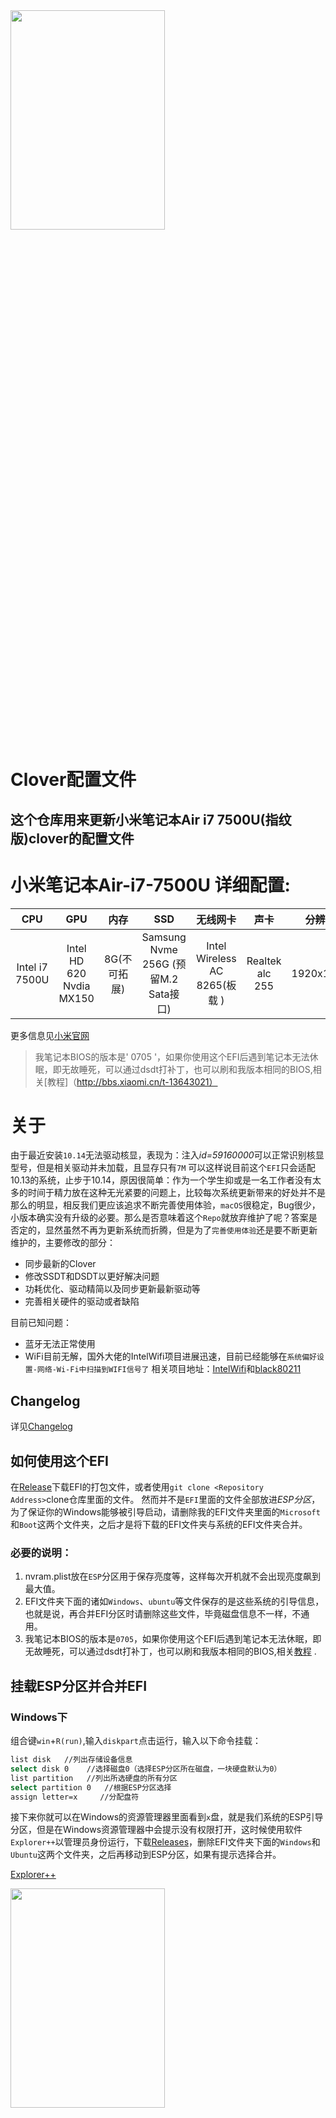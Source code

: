 <img src="http://ozkg680jm.bkt.clouddn.com/mibook.jpg" width=70% height=30%>

# Clover配置文件
## 这个仓库用来更新小米笔记本Air i7 7500U(指纹版)clover的配置文件
# 小米笔记本Air-i7-7500U 详细配置:

|CPU|GPU|内存|SSD|无线网卡|声卡|分辨率|
|:-:|:-:|:-:|:-:|:-:|:-:|:-:|
|Intel i7 7500U|Intel HD 620 Nvdia MX150|8G(不可拓展)|Samsung Nvme 256G (预留M.2 Sata接口)|Intel Wireless AC 8265(板载 ) |Realtek alc 255|1920x1080|

更多信息见[小米官网](https://www.mi.com)
<!--more-->

> 我笔记本BIOS的版本是' 0705 '，如果你使用这个EFI后遇到笔记本无法休眠，即无故睡死，可以通过dsdt打补丁，也可以刷和我版本相同的BIOS,相关[教程]（http://bbs.xiaomi.cn/t-13643021）
 

# 关于
由于最近安装` 10.14 `无法驱动核显，表现为：注入*id=59160000*可以正常识别核显型号，但是相关驱动并未加载，且显存只有` 7M `
可以这样说目前这个` EFI `只会适配10.13的系统，止步于10.14，原因很简单：作为一个学生抑或是一名工作者没有太多的时间于精力放在这种无光紧要的问题上，比较每次系统更新带来的好处并不是那么的明显，相反我们更应该追求不断完善使用体验，` macOS `很稳定，Bug很少，小版本确实没有升级的必要。那么是否意味着这个` Repo `就放弃维护了呢？答案是否定的，显然虽然不再为更新系统而折腾，但是为了` 完善使用体验 `还是要不断更新维护的，主要修改的部分：
- 同步最新的Clover
- 修改SSDT和DSDT以更好解决问题
- 功耗优化、驱动精简以及同步更新最新驱动等
- 完善相关硬件的驱动或者缺陷

目前已知问题：
- 蓝牙无法正常使用
- WiFi目前无解，国外大佬的IntelWifi项目进展迅速，目前已经能够在` 系统偏好设置-网络-Wi-Fi中扫描到WIFI信号了 ` 相关项目地址：[IntelWifi](https://github.com/rpeshkov/IntelWifi)和[black80211](https://github.com/rpeshkov/black80211)

## Changelog

详见[Changelog](./Changelog.md)

## 如何使用这个EFI
在[Release](https://github.com/ourfor/mibook-air/releases)下载EFI的打包文件，或者使用` git clone <Repository Address> `clone仓库里面的文件。
然而并不是` EFI `里面的文件全部放进*ESP分区*，为了保证你的Windows能够被引导启动，请删除我的EFI文件夹里面的` Microsoft `和` Boot `这两个文件夹，之后才是将下载的EFI文件夹与系统的EFI文件夹合并。

### 必要的说明：
1. nvram.plist放在` ESP `分区用于保存亮度等，这样每次开机就不会出现亮度飙到最大值。
2. EFI文件夹下面的诸如` Windows `、` ubuntu `等文件保存的是这些系统的引导信息，也就是说，再合并EFI分区时请删除这些文件，毕竟磁盘信息不一样，不通用。
3. 我笔记本BIOS的版本是` 0705 `，如果你使用这个EFI后遇到笔记本无法休眠，即无故睡死，可以通过dsdt打补丁，也可以刷和我版本相同的BIOS,相关[教程](http://bbs.xiaomi.cn/t-13643021) .

## 挂载ESP分区并合并EFI  
### Windows下  
组合键` win `+` R(run) `,输入` diskpart `点击运行，输入以下命令挂载：  
```bash  
list disk   //列出存储设备信息
select disk 0    //选择磁盘0（选择ESP分区所在磁盘，一块硬盘默认为0）
list partition   //列出所选硬盘的所有分区
select partition 0   //根据ESP分区选择
assign letter=x     //分配盘符  
```
接下来你就可以在Windows的资源管理器里面看到` x `盘，就是我们系统的ESP引导分区，但是在Windows资源管理器中会提示没有权限打开，这时候使用软件` Explorer++ `以管理员身份运行，下载[Releases](https://github.com/ourfor/mibook-air/releases)，删除EFI文件夹下面的` Windows `和` Ubuntu `这两个文件夹，之后再移动到ESP分区，如果有提示选择合并。

[Explorer++](https://explorerplusplus.com/software/explorer++_1.3.5_x64.zip) 

<img src="http://ozkg680jm.bkt.clouddn.com/Explorer++.PNG" width=70% height=30%> 

[Bootice](http://www.ipauly.com/wp-content/uploads/2015/11/BOOTICEx64_v1.332.rar)

<img src="http://ozkg680jm.bkt.clouddn.com/Bootice.PNG" width=70% height=30%>

以管理员身份运行Bootice，` UEFI-修改启动序列-添加 `添加四叶草开机引导路径(` X:\EFI\CLOVER\CLOVERX64.efi `) ,上移到第一启动序列.下次开机就能进入四叶草引导了。  
### macOS下  
```bash
diskutil list
diskutil mount disksxsx  //diskxsx就是你EFI类型分区的IDENTIFIER
```

### 如何扩大ESP分区:
> 安装macOS时抹除分区是要求待抹除分区所在磁盘的分区大小大于200m，这只是安装macOS时需要这样，而引导macOS启动时则没有这种要求，所以你可以新建一个ESP引导分区，备份原来ESP分区到镜像文件，再从镜像文件恢复到新建的ESP分区，之后删除原来的ESP分区就行了，安装结束以后你可以按照上述方法恢复原来的ESP分区。  

` 用到的工具： ` 

- 磁盘管理(在Windows资源管理器中右键` 此电脑 `打开` 管理 `右键系统分区` 压缩卷 `)         
- [DiskGenius](http://download.eassos.cn/DG495508_x64.zip)  

在DiskGenius中右键压缩出来的分区，新建分区，选择` 主分区 `，分区类型选择` EFI System Partition `合并EFI文件后，使用` Bootice `添加启动项。 

## 注意 
- 最好使用微软账户绑定Windows的数字激活证书（只需在设置中换成微软账户登陆就行），这样做的目的是为了方便某些人重装。当然安装黑果不需要重装，也不会影响Windows。
- 安装黑果前请确保在你即将安装黑果系统的这块硬盘中的ESP分区大于200m。
- 由于不同版本系统的兼容问题，如果不能正常安装可以删除部分驱动
> EFI/CLOVER/kexts/Other/CoreDisplayFixup.kext

## Hackintosh安装
(详见博主[博客](https://ourfor.top))    
[Releases](https://github.com/ourfor/mibook-air/releases) 

